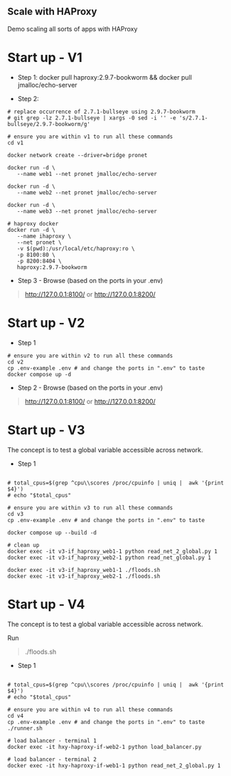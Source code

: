 ## Scale with HAProxy
Demo scaling all sorts of apps with HAProxy

# Start up - V1
- Step 1:
 docker pull haproxy:2.9.7-bookworm && docker pull jmalloc/echo-server

- Step 2:
```shell
# replace occurrence of 2.7.1-bullseye using 2.9.7-bookworm
# git grep -lz 2.7.1-bullseye | xargs -0 sed -i '' -e 's/2.7.1-bullseye/2.9.7-bookworm/g'

# ensure you are within v1 to run all these commands
cd v1

docker network create --driver=bridge pronet

docker run -d \
   --name web1 --net pronet jmalloc/echo-server
   
docker run -d \
   --name web2 --net pronet jmalloc/echo-server
   
docker run -d \
   --name web3 --net pronet jmalloc/echo-server

# haproxy docker
docker run -d \
   --name ihaproxy \
   --net pronet \
   -v $(pwd):/usr/local/etc/haproxy:ro \
   -p 8100:80 \
   -p 8200:8404 \
   haproxy:2.9.7-bookworm
```

- Step 3 - Browse (based on the ports in your .env)
> http://127.0.0.1:8100/ or http://127.0.0.1:8200/


# Start up - V2
- Step 1
```shell
# ensure you are within v2 to run all these commands
cd v2
cp .env-example .env # and change the ports in ".env" to taste
docker compose up -d
```

- Step 2 - Browse (based on the ports in your .env)
> http://127.0.0.1:8100/ or http://127.0.0.1:8200/


#  Start up - V3
The concept is to test a global variable accessible across network.

- Step 1
```shell

# total_cpus=$(grep ^cpu\\scores /proc/cpuinfo | uniq |  awk '{print $4}')
# echo "$total_cpus"

# ensure you are within v3 to run all these commands
cd v3
cp .env-example .env # and change the ports in ".env" to taste

docker compose up --build -d

# clean up
docker exec -it v3-if_haproxy_web1-1 python read_net_2_global.py 1
docker exec -it v3-if_haproxy_web2-1 python read_net_global.py 1

docker exec -it v3-if_haproxy_web1-1 ./floods.sh
docker exec -it v3-if_haproxy_web2-1 ./floods.sh
```

#  Start up - V4
The concept is to test a global variable accessible across network.

Run
   > ./floods.sh

- Step 1
```shell

# total_cpus=$(grep ^cpu\\scores /proc/cpuinfo | uniq |  awk '{print $4}')
# echo "$total_cpus"

# ensure you are within v4 to run all these commands
cd v4
cp .env-example .env # and change the ports in ".env" to taste
./runner.sh

# load balancer - terminal 1
docker exec -it hxy-haproxy-if-web2-1 python load_balancer.py

# load balancer - terminal 2
docker exec -it hxy-haproxy-if-web1-1 python read_net_2_global.py 1
```